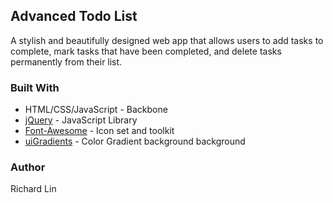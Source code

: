 ## Advanced Todo List

A stylish and beautifully designed web app that allows users to add tasks to complete, mark tasks that have been completed, and delete tasks permanently from their list. 

### Built With

* HTML/CSS/JavaScript - Backbone
* [jQuery](https://jquery.com/) - JavaScript Library
* [Font-Awesome](https://fontawesome.com/) - Icon set and toolkit
* [uiGradients](https://uigradients.com/) - Color Gradient background background

### Author

Richard Lin

